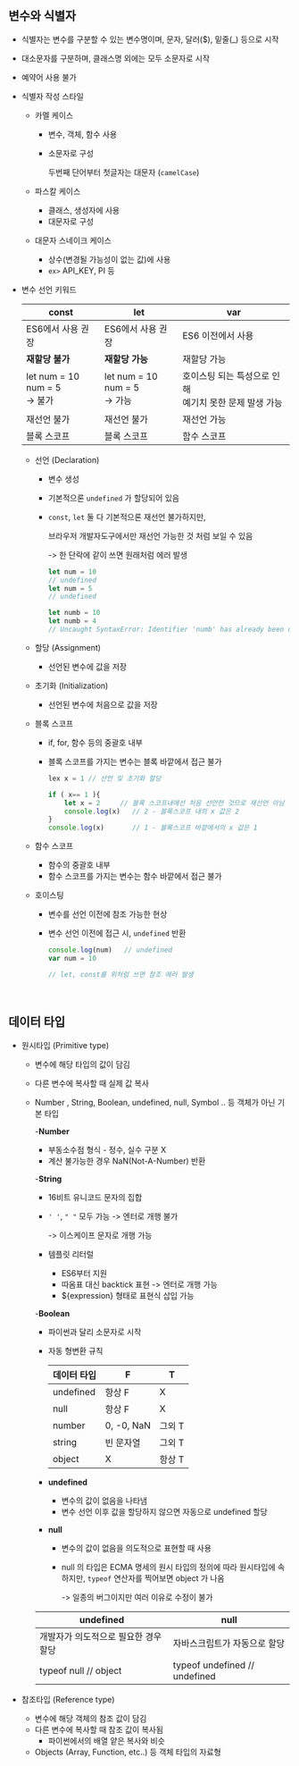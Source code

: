 ## 변수와 식별자   

- 식별자는 변수를 구분할 수 있는 변수명이며, 문자, 달러($), 밑줄(_) 등으로 시작    

- 대소문자를 구분하며, 클래스명 외에는 모두 소문자로 시작   

- 예약어 사용 불가   

- 식별자 작성 스타일   

  - 카멜 케이스  

    - 변수, 객체, 함수 사용  

    - 소문자로 구성    

      두번째 단어부터 첫글자는 대문자 (`camelCase`)      

  - 파스칼 케이스  

    - 클래스, 생성자에 사용    
    - 대문자로 구성   

  - 대문자 스네이크 케이스    

    - 상수(변경될 가능성이 없는 값)에 사용    
    - `ex>` API_KEY, PI 등   



- 변수 선언 키워드   

  | const                                   | let                                     | var                                                          |
  | --------------------------------------- | --------------------------------------- | ------------------------------------------------------------ |
  | ES6에서 사용 권장                       | ES6에서 사용 권장                       | ES6 이전에서 사용                                            |
  | **재할당 불가**                         | **재할당 가능**                         | 재할당 가능                                                  |
  | let num = 10<br />num = 5 <br />-> 불가 | let num = 10 <br />num = 5<br />-> 가능 | 호이스팅 되는 특성으로 인해 <br />예기치 못한 문제 발생 가능 |
  | 재선언 불가                             | 재선언 불가                             | 재선언 가능                                                  |
  | 블록 스코프                             | 블록 스코프                             | 함수 스코프                                                  |

  - 선언 (Declaration)   

    - 변수 생성    

    - 기본적으론 `undefined` 가 할당되어 있음     

    - `const`, `let` 둘 다 기본적으론 재선언 불가하지만,  

      브라우저 개발자도구에서만 재선언 가능한 것 처럼 보일 수 있음   

      -> 한 단락에 같이 쓰면 원래처럼 에러 발생   

      ```javascript
      let num = 10
      // undefined
      let num = 5
      // undefined
      
      let numb = 10
      let numb = 4
      // Uncaught SyntaxError: Identifier 'numb' has already been declared
      ```

      

  - 할당 (Assignment)   

    - 선언된 변수에 값을 저장    

  - 초기화 (Initialization)   

    - 선언된 변수에 처음으로 값을 저장      

  - 블록 스코프   

    - if, for, 함수 등의 중괄호 내부      

    - 블록 스코프를 가지는 변수는 블록 바깥에서 접근 불가     

      ```javascript
      lex x = 1	// 선언 및 초기화 할당
      
      if ( x== 1 ){
          let x = 2		// 블록 스코프내에선 처음 선언한 것므로 재선언 아님
          console.log(x)   // 2 - 블록스코프 내의 x 값은 2
      }
      console.log(x)       // 1 - 블록스코프 바깥에서의 x 값은 1
      ```

  - 함수 스코프    

    - 함수의 중괄호 내부    
    - 함수 스코프를 가지는 변수는 함수 바깥에서 접근 불가    

  

  - 호이스팅  

    - 변수를 선언 이전에 참조 가능한 현상   

    - 변수 선언 이전에 접근 시, `undefined` 반환   

      ```javascript
      console.log(num)   // undefined
      var num = 10
      
      // let, const를 위처럼 쓰면 참조 에러 발생   
      ```

</br>     



## 데이터 타입   

- 원시타입 (Primitive type)    

  - 변수에 해당 타입의 값이 담김    

  - 다른 변수에 복사할 때 실제 값 복사  

  - Number , String, Boolean, undefined, null, Symbol ..   등 객체가 아닌 기본 타입    

    -**Number**    

      - 부동소수점 형식 - 정수, 실수 구분 X      
      - 계산 불가능한 경우 NaN(Not-A-Number) 반환    

    -**String**  

      - 16비트 유니코드 문자의 집합   

      - `' '`, `" "` 모두 가능 -> 엔터로 개행 불가   

        -> 이스케이프 문자로 개행 가능        

      - 템플릿 리터럴   

        - ES6부터 지원   
        - 따옴표 대신 backtick 표현 -> 엔터로 개행 가능   
        - ${expression} 형태로 표현식 삽입 가능       

    -**Boolean**

      - 파이썬과 달리 소문자로 시작    

      - 자동 형변환 규칙      

        | 데이터 타입 | F          | T      |
        | ----------- | ---------- | ------ |
        | undefined   | 항상 F     | X      |
        | null        | 항상 F     | X      |
        | number      | 0, -0, NaN | 그외 T |
        | string      | 빈 문자열  | 그외 T |
        | object      | X          | 항상 T |

    - **undefined**  

      - 변수의 값이 없음을 나타냄        
      - 변수 선언 이후 값을 할당하지 않으면 자동으로 undefined 할당    

    - **null**  

      - 변수의 값이 없음을 의도적으로 표현할 때 사용    

      - null 의 타입은 ECMA 명세의 원시 타입의 정의에 따라 원시타입에 속하지만, `typeof` 연산자를 찍어보면 object 가 나옴   

        -> 일종의 버그이지만 여러 이유로 수정이 불가    

    | undefined                            | null                          |
    | ------------------------------------ | ----------------------------- |
    | 개발자가 의도적으로 필요한 경우 할당 | 자바스크립트가 자동으로 할당  |
    | typeof null  // object               | typeof undefined // undefined |



- 참조타입 (Reference type)     
  - 변수에 해당 객체의 참조 값이 담김   
  - 다른 변수에 복사할 때 참조 값이 복사됨    
    - 파이썬에서의 배열 얕은 복사와 비슷    
  - Objects (Array, Function, etc..)  등 객체 타입의 자료형        




</br>      

